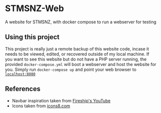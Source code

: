 # STMSNZ-Web
A website for STMSNZ, with docker compose to run a webserver for testing

## Using this project
This project is really just a remote backup of this website code, incase it needs to be viewed, edited, or recovered outside of my local machine. If you want to see this website but do not have a PHP server running, the provided `docker-compose.yml` will boot a webserver and host the website for you. Simply run `docker-compose up` and point your web browser to [`localhost:8080`](localhost:8080)

## References
- Navbar inspiration taken from [Fireship's YouTube](https://www.youtube.com/watch?v=UTHgr6NLeEw)
- Icons taken from [icons8.com](https://icons8.com/)